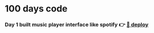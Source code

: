 # 100 days code 

### Day 1 built music player interface like spotify  👉 [🚀 deploy](https://music-player-5pur.vercel.app/)
